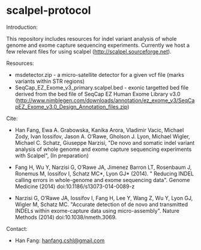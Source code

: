 # scalpel-protocol

Introduction:

This repository includes resources for indel variant analysis of whole genome and exome capture sequencing experiments.
Currently we host a few relevant files for using scalpel (http://scalpel.sourceforge.net).

Resources:

- msdetector.zip - a micro-satellite detector for a given vcf file (marks variants within STR regions)
- SeqCap_EZ_Exome_v3_primary.scalpel.bed - exonic targetted bed file derived from the bed file of SeqCap EZ Human Exome Library v3.0 (http://www.nimblegen.com/downloads/annotation/ez_exome_v3/SeqCapEZ_Exome_v3.0_Design_Annotation_files.zip)

Cite:

- Han Fang, Ewa A. Grabowska, Kanika Arora, Vladimir Vacic, Michael Zody, Ivan Iossifov, Jason A. O’Rawe, Gholson J. Lyon, Michael Wigler, Michael C. Schatz, Giuseppe Narzisi, "De novo and somatic indel variant analysis of whole genome and exome capture sequencing experiments with Scalpel", (In preparation)

- Fang H, Wu Y, Narzisi G, O’Rawe JA, Jimenez Barron LT, Rosenbaum J, Ronemus M, Iossifov I, Schatz MC*, Lyon GJ* (2014). " Reducing INDEL calling errors in whole-genome and exome sequencing data". Genome Medicine (2014) doi:10.1186/s13073-014-0089-z 

- Narzisi G, O’Rawe JA, Iossifov I, Fang H, Lee Y, Wang Z, Wu Y, Lyon GJ, Wigler M, Schatz MC. "Accurate detection of de novo and transmitted INDELs within exome-capture data using micro-assembly". Nature Methods (2014) doi:10.1038/nmeth.3069. 

Contact:

- Han Fang: hanfang.cshl@gmail.com
